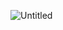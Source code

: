 ![Untitled](https://user-images.githubusercontent.com/79541546/198481712-cbb149fa-cf6d-4b3e-a67f-2f6af46c0583.png)
